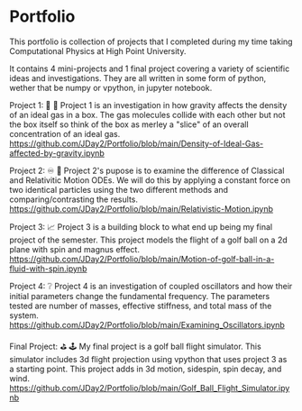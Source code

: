 # Portfolio
This portfolio is collection of projects that I completed during my time taking Computational Physics at High Point University.

It contains 4 mini-projects and 1 final project covering a variety of scientific ideas and investigations. They are all written in some form of python, wether that be numpy or vpython, in jupyter notebook.

Project 1: 🔬 🔴 
Project 1 is an investigation in how gravity affects the density of an ideal gas in a box. The gas molecules collide with each other but not the box itself so think of the box as merley a "slice" of an overall concentration of an ideal gas. 
https://github.com/JDay2/Portfolio/blob/main/Density-of-Ideal-Gas-affected-by-gravity.ipynb

Project 2: ♾️ 📡
Project 2's pupose is to examine the difference of Classical and Relativitic Motion ODEs. We will do this by applying a constant force on two identical particles using the two different methods and comparing/contrasting the results.
https://github.com/JDay2/Portfolio/blob/main/Relativistic-Motion.ipynb

Project 3: 📈
Project 3 is a building block to what end up being my final project of the semester. This project models the flight of a golf ball on a 2d plane with spin and magnus effect.
https://github.com/JDay2/Portfolio/blob/main/Motion-of-golf-ball-in-a-fluid-with-spin.ipynb

Project 4: ❔
Project 4 is an investigation of coupled oscillators and how their initial parameters change the fundamental frequency. The parameters tested are number of masses, effective stiffness, and total mass of the system.
https://github.com/JDay2/Portfolio/blob/main/Examining_Oscillators.ipynb

Final Project: ⛳   🕹️
My final project is a golf ball flight simulator. This simulator includes 3d flight projection using vpython that uses project 3 as a starting point. This project adds in 3d motion, sidespin, spin decay, and wind.
https://github.com/JDay2/Portfolio/blob/main/Golf_Ball_Flight_Simulator.ipynb 

